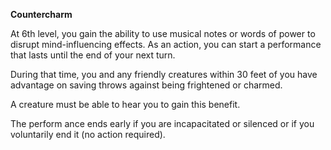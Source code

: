 __**Countercharm**__

At 6th level, you gain the ability to use musical notes or words of power to disrupt mind-influencing effects. As an action, you can start a performance that lasts until the end of your next turn. 

During that time, you and any friendly creatures within 30 feet of you have advantage on saving throws against being frightened or charmed.

A creature must be able to hear you to gain this benefit. 

The perform ance ends early if you are incapacitated or silenced or if you voluntarily end it (no action required).